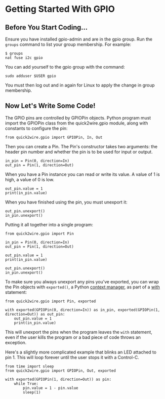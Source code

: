 Getting Started With GPIO
=========================


Before You Start Coding...
--------------------------

Ensure you have installed gpio-admin and are in the gpio group.  Run
the `groups` command to list your group membership. For example:

    $ groups
    nat fuse i2c gpio

You can add yourself to the gpio group with the command:

    sudo adduser $USER gpio

You must then log out and in again for Linux to apply the change in
group membership.


Now Let's Write Some Code!
--------------------------

The GPIO pins are controlled by GPIOPin objects. Python program must
import the GPIOPin class from the quick2wire.gpio module, along with
constants to configure the pin:

    from quick2wire.gpio import GPIOPin, In, Out

Then you can create a Pin. The Pin's constructor takes two arguments:
the header pin number and whether the pin is to be used for input or
output.

    in_pin = Pin(0, direction=In)
    out_pin = Pin(1, direction=Out)

When you have a Pin instance you can read or write its value.  A value
of 1 is high, a value of 0 is low.
   
    out_pin.value = 1
    print(in_pin.value)

When you have finished using the pin, you must unexport it:

    out_pin.unexport()
    in_pin.unexport()

Putting it all together into a single program:

    from quick2wire.gpio import Pin
    
    in_pin = Pin(0, direction=In)
    out_pin = Pin(1, direction=Out)
    
    out_pin.value = 1
    print(in_pin.value)
    
    out_pin.unexport()
    in_pin.unexport()

To make sure you always unexport any pins you've exported, you can wrap the Pin objects
with `exported()`, a Python [context manager](http://docs.python.org/reference/datamodel.html#context-managers),
as part of a [with](http://docs.python.org/reference/compound_stmts.html#with) statement:

    from quick2wire.gpio import Pin, exported

    with exported(GPIOPin(0, direction=In)) as in_pin, exported(GPIOPin(1, direction=Out)) as out_pin:
        out_pin.value = 1
    	print(in_pin.value)

This will unexport the pins when the program leaves the `with` statement, even 
if the user kills the program or a bad piece of code throws an exception.

Here's a slightly more complicated example that blinks an LED attached to pin 1. This will
loop forever until the user stops it with a Control-C.

    from time import sleep
    from quick2wire.gpio import GPIOPin, Out, exported
    
    with exported(GPIOPin(1, direction=Out)) as pin:
        while True:
            pin.value = 1 - pin.value
            sleep(1)
